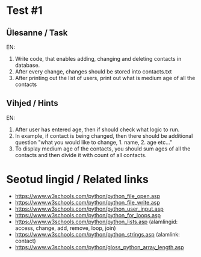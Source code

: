 ﻿# Test #1
## Ülesanne / Task

EN:
1. Write code, that enables adding, changing and deleting contacts in database.
2. After every change, changes should be stored into contacts.txt
3. After printing out the list of users, print out what is medium age of all the contacts

## Vihjed / Hints

EN:
1. After user has entered age, then if should check what logic to run.
2. In example, if contact is being changed, then there should be additional question "what you would like to change, 1. name, 2. age etc..." 
3. To display medium age of the contacts, you should sum ages of all the contacts and then divide it with count of all contacts.

# Seotud lingid / Related links

* https://www.w3schools.com/python/python_file_open.asp
* https://www.w3schools.com/python/python_file_write.asp
* https://www.w3schools.com/python/python_user_input.asp
* https://www.w3schools.com/python/python_for_loops.asp
* https://www.w3schools.com/python/python_lists.asp (alamlingid: access, change, add, remove, loop, join)
* https://www.w3schools.com/python/python_strings.asp (alamlink: contact)
* https://www.w3schools.com/python/gloss_python_array_length.asp